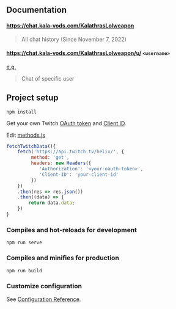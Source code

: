 ## Documentation

#### https://chat.kala-vods.com/KalathrasLolweapon
>All chat history (Since November 7, 2022)

#### https://chat.kala-vods.com/KalathrasLolweapon/u/ `<username>` 
[e.g.](https://chat.kala-vods.com/KalathrasLolweapon/u/jorgesempai_harem69) 
>Chat of specific user


## Project setup
```
npm install
```
Get your own Twitch [OAuth token](https://dev.twitch.tv/docs/api/get-started) and [Client ID](https://dev.twitch.tv/console).

Edit [methods.js](https://github.com/piero0920/Chat-Logger/tree/main/src/components/methods.js)

```javascript
fetchTwitchData(){
    fetch('https://api.twitch.tv/helix/', {
         method: 'get',
         headers: new Headers({
            'Authorization': '<your-oauth-token>',
            'Client-ID': 'your-client-id'
         })
    })
    .then(res => res.json())
    .then((data) => {
        return data.data;
    })
}
```
### Compiles and hot-reloads for development
```
npm run serve
```

### Compiles and minifies for production
```
npm run build
```

### Customize configuration
See [Configuration Reference](https://cli.vuejs.org/config/).
